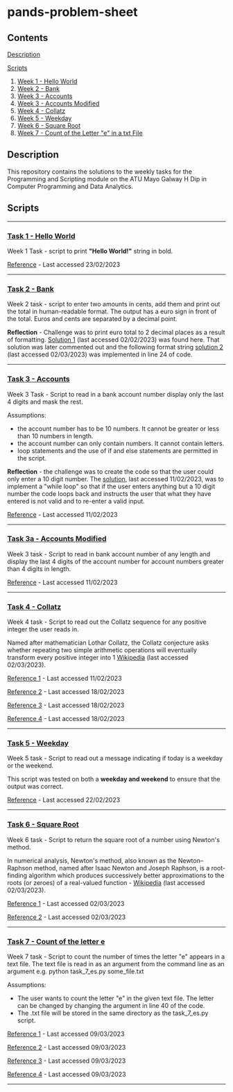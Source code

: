 # pands-problem-sheet

## Contents
[Description](#Description)

[Scripts](#Scripts)

1. [Week 1 - Hello World](#Task-1---Hello-World)
2. [Week 2 - Bank](#Task-2---Bank )
3. [Week 3  - Accounts](#Task-3---Accounts)
4. [Week 3  - Accounts Modified](#Task-3a---Accounts-Modified)
5. [Week 4 - Collatz](#Task-4---Collatz)
6. [Week 5 - Weekday](#Task-5---Weekday)
7. [Week 6 - Square Root](#Task-6---Square-Root)
8. [Week 7 - Count of the Letter "e" in a txt File](#Task-7---Count-of-the-letter-e)
## Description
This repository contains the solutions to the weekly tasks for the Programming and Scripting module on the ATU 
Mayo Galway H Dip in Computer Programming and Data Analytics.

## Scripts
- - - -
### [Task 1 - Hello World](task_1_hello_world.py)

Week 1 Task - script to print **"Hello World!"** string in bold.


[Reference](https://blog.finxter.com/how-to-print-bold-text-in-python/) - Last accessed 23/02/2023
- - - -

### [Task 2 - Bank](task_2_bank.py)

Week 2 task - script to enter two amounts in cents, add them and print out the total in human-readable format.
The output has a euro sign in front of the total. Euros and cents are separated by a decimal point.

**Reflection** - Challenge was to print euro total to 2 decimal places as a result of formatting.
[Solution 1](http://programarcadegames.com/index.php?chapter=formatting&lang=en) (last accessed 02/02/2023) was found 
here. That solution was later commented out and the following format string 
[solution 2](https://java2blog.com/format-a-float-to-two-decimal-places/) (last accessed 02/03/2023) 
was implemented in line 24 of code.
- - - -

### [Task 3 - Accounts](task_3_accounts.py)

Week 3 Task - Script to read in a bank account number display only the last 4 digits and mask the rest.

Assumptions:

+ the account number has to be 10 numbers. It cannot be greater or less than 10 numbers in length.
+ the account number can only contain numbers. It cannot contain letters.
+ loop statements and the use of if and else statements are permitted in the script.

**Reflection** - the challenge was to create the code so that the user could only enter a 10 digit number. The 
[solution](https://stackoverflow.com/questions/25457923/how-to-make-python-goto-a-previous-line-to-get-more-input), 
last accessed 11/02/2023, was to implement a "while loop" so that if the user enters anything but a 10 digit number the
code loops back and instructs the user that what they have entered is not valid and to re-enter a valid input.

[Reference](https://stackoverflow.com/questions/25457923/how-to-make-python-goto-a-previous-line-to-get-more-input) - 
Last accessed 11/02/2023 
- - - -

### [Task 3a - Accounts Modified](task_3_accounts_modified.py)

Week 3 task - Script to read in bank account number of any length and display the last 4 digits of the account number 
for account numbers greater than 4 digits in length.

[Reference](https://stackoverflow.com/questions/25457923/how-to-make-python-goto-a-previous-line-to-get-more-input) - 
Last accessed 11/02/2023
- - - -

### [Task 4 - Collatz](task_4_collatz.py)

Week 4 task - Script to read out the Collatz sequence for any positive integer the user reads in.

Named after mathematician Lothar Collatz, the Collatz conjecture asks whether repeating two simple arithmetic 
operations will eventually transform every positive integer into 1 
[Wikipedia](https://en.wikipedia.org/wiki/Collatz_conjecture) (last accessed 02/03/2023).

[Reference 1](https://stackoverflow.com/questions/25457923/how-to-make-python-goto-a-previous-line-to-get-more-input) -
Last accessed 11/02/2023

[Reference 2](https://hackernoon.com/implementing-3x1-in-python) - Last accessed 18/02/2023

[Reference 3](https://stackoverflow.com/questions/11178061/print-list-without-brackets-in-a-single-row) - 
Last accessed 18/02/2023

[Reference 4](https://stackoverflow.com/questions/25733737/how-to-print-out-a-string-and-list-in-one-line-python) - 
Last accessed 18/02/2023
- - - -

### [Task 5 - Weekday](task_5_weekday.py)

Week 5 task - Script to read out a message indicating if today is a weekday or the weekend.

This script was tested on both a **weekday and weekend** to ensure that the output was correct.

[Reference](https://pynative.com/python-get-the-day-of-week/) - Last accessed 22/02/2023
- - - -
### [Task 6 - Square Root](task_6_square_root.py)
Week 6 task - Script to return the square root of a number using Newton's method.

In numerical analysis, Newton's method, also known as the Newton–Raphson method, named after Isaac Newton and
Joseph Raphson, is a root-finding algorithm which produces successively better approximations to the roots
(or zeroes) of a real-valued function - [Wikipedia](https://en.wikipedia.org/wiki/Newton%27s_method) 
(last accessed 02/03/2023).

[Reference 1](https://tutorialsinhand.com/Articles/python-program-to-find-square-root-of-a-number-using-newton-square-root-formula.aspx) -
Last accessed 02/03/2023

[Reference 2](https://hackernoon.com/calculating-the-square-root-of-a-number-using-the-newton-raphson-method-a-how-to-guide-yr4e32zo) - 
Last accessed 02/03/2023
- - - -
### [Task 7 - Count of the letter **e**](task_7_es.py)
Week 7 task - Script to count the number of times the letter "e" appears in a text file. The text file is read in as an argument
from the command line as an argument e.g. python task_7_es.py some_file.txt


Assumptions:

+ The user wants to count the letter "e" in the given text file. The letter can be changed by changing the argument
in line 40 of the code.
+ The .txt file will be stored in the same directory as the task_7_es.py script.

[Reference 1](https://stackoverflow.com/questions/7439145/i-want-to-read-in-a-file-from-the-command-line-in-python) - 
Last accessed 09/03/2023

[Reference 2](https://www.geeksforgeeks.org/python-sys-module/) - Last accessed 09/03/2023

[Reference 3](https://www.tutorialspoint.com/python/python_command_line_arguments.htm#) - Last accessed 09/03/2023

[Reference 4](https://www.geeksforgeeks.org/count-the-number-of-times-a-letter-appears-in-a-text-file-in-python/) - 
Last accessed 09/03/2023

---